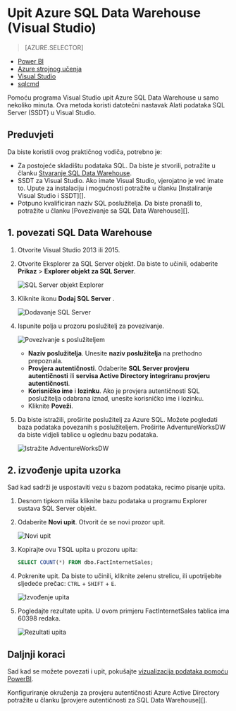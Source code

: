 <properties
   pageTitle="Upit Azure SQL Data Warehouse (Visual Studio) | Microsoft Azure"
   description="Upit SQL Data Warehouse s Visual Studio."
   services="sql-data-warehouse"
   documentationCenter="NA"
   authors="sonyam"
   manager="barbkess"
   editor=""/>

<tags
   ms.service="sql-data-warehouse"
   ms.devlang="NA"
   ms.topic="get-started-article"
   ms.tgt_pltfrm="NA"
   ms.workload="data-services"
   ms.date="06/16/2016"
   ms.author="sonyama;barbkess"/>

# <a name="query-azure-sql-data-warehouse-visual-studio"></a>Upit Azure SQL Data Warehouse (Visual Studio)

> [AZURE.SELECTOR]
- [Power BI](sql-data-warehouse-get-started-visualize-with-power-bi.md)
- [Azure strojnog učenja](sql-data-warehouse-get-started-analyze-with-azure-machine-learning.md)
- [Visual Studio](sql-data-warehouse-query-visual-studio.md)
- [sqlcmd](sql-data-warehouse-get-started-connect-sqlcmd.md) 

Pomoću programa Visual Studio upit Azure SQL Data Warehouse u samo nekoliko minuta. Ova metoda koristi datotečni nastavak Alati podataka SQL Server (SSDT) u Visual Studio. 

## <a name="prerequisites"></a>Preduvjeti

Da biste koristili ovog praktičnog vodiča, potrebno je:

+ Za postojeće skladištu podataka SQL. Da biste je stvorili, potražite u članku [Stvaranje SQL Data Warehouse][].
+ SSDT za Visual Studio. Ako imate Visual Studio, vjerojatno je već imate to. Upute za instalaciju i mogućnosti potražite u članku [Instaliranje Visual Studio i SSDT][].
+ Potpuno kvalificiran naziv SQL poslužitelja. Da biste pronašli to, potražite u članku [Povezivanje sa SQL Data Warehouse][].

## <a name="1-connect-to-your-sql-data-warehouse"></a>1. povezati SQL Data Warehouse

1. Otvorite Visual Studio 2013 ili 2015.
2. Otvorite Eksplorer za SQL Server objekt. Da biste to učinili, odaberite **Prikaz** > **Explorer objekt za SQL Server**.

    ![SQL Server objekt Explorer][1]

3. Kliknite ikonu **Dodaj SQL Server** .

    ![Dodavanje SQL Server][2]

4. Ispunite polja u prozoru poslužitelj za povezivanje.

    ![Povezivanje s poslužiteljem][3]

    - **Naziv poslužitelja**. Unesite **naziv poslužitelja** na prethodno prepoznala.
    - **Provjera autentičnosti**. Odaberite **SQL Server provjeru autentičnosti** ili **servisa Active Directory integriranu provjeru autentičnosti**.
    - **Korisničko ime** i **lozinku**. Ako je provjera autentičnosti SQL poslužitelja odabrana iznad, unesite korisničko ime i lozinku.
    - Kliknite **Poveži**.

5. Da biste istražili, proširite poslužitelj za Azure SQL. Možete pogledati baza podataka povezanih s poslužiteljem. Proširite AdventureWorksDW da biste vidjeli tablice u oglednu bazu podataka.

    ![Istražite AdventureWorksDW][4]

## <a name="2-run-a-sample-query"></a>2. izvođenje upita uzorka

Sad kad sadrži je uspostaviti vezu s bazom podataka, recimo pisanje upita.

1. Desnom tipkom miša kliknite bazu podataka u programu Explorer sustava SQL Server objekt.

2. Odaberite **Novi upit**. Otvorit će se novi prozor upit.

    ![Novi upit][5]

3. Kopirajte ovu TSQL upita u prozoru upita:

    ```sql
    SELECT COUNT(*) FROM dbo.FactInternetSales;
    ```

4. Pokrenite upit. Da biste to učinili, kliknite zelenu strelicu, ili upotrijebite sljedeće prečac: `CTRL` + `SHIFT` + `E`.

    ![Izvođenje upita][6]

5. Pogledajte rezultate upita. U ovom primjeru FactInternetSales tablica ima 60398 redaka.

    ![Rezultati upita][7]

## <a name="next-steps"></a>Daljnji koraci

Sad kad se možete povezati i upit, pokušajte [vizualizacija podataka pomoću PowerBI][].

Konfiguriranje okruženja za provjeru autentičnosti Azure Active Directory potražite u članku [provjere autentičnosti za SQL Data Warehouse][].

<!--Arcticles-->
[Povezivanje s SQL Data Warehouse]: sql-data-warehouse-connect-overview.md
[Stvaranje SQL Data Warehouse]: sql-data-warehouse-get-started-provision.md
[Prilikom instalacije Visual Studio i SSDT]: sql-data-warehouse-install-visual-studio.md
[Provjeru autentičnosti SQL Data Warehouse]: sql-data-warehouse-authentication.md
[vizualizacija podataka pomoću PowerBI]: sql-data-warehouse-get-started-visualize-with-power-bi.md  

<!--Other-->
[Azure portal]: https://portal.azure.com

<!--Image references-->

[1]: media/sql-data-warehouse-query-visual-studio/open-ssdt.png
[2]: media/sql-data-warehouse-query-visual-studio/add-server.png
[3]: media/sql-data-warehouse-query-visual-studio/connection-dialog.png
[4]: media/sql-data-warehouse-query-visual-studio/explore-sample.png
[5]: media/sql-data-warehouse-query-visual-studio/new-query2.png
[6]: media/sql-data-warehouse-query-visual-studio/run-query.png
[7]: media/sql-data-warehouse-query-visual-studio/query-results.png
